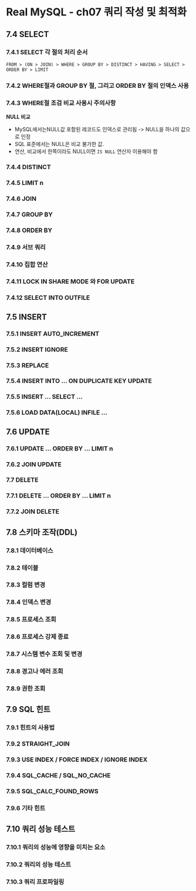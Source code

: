 # Real MySQL - ch07 쿼리 작성 및 최적화

## 7.4 SELECT

### 7.4.1 SELECT 각 절의 처리 순서
```
FROM > (ON > JOIN) > WHERE > GROUP BY > DISTINCT > HAVING > SELECT > ORDER BY > LIMIT
```

### 7.4.2 WHERE절과 GROUP BY 절, 그리고 ORDER BY 절의 인덱스 사용

### 7.4.3 WHERE절 조검 비교 사용시 주의사항
**NULL 비교**
- MySQL에서는NULL값 포함된 레코드도 인덱스로 관리됨 -> NULL을 하나의 값으로 인정
- SQL 표준에서는 NULL은 비교 불가한 값.
- 연산, 비교에서 한쪽이라도 NULL이면 `IS NULL` 연산자 이용해야 함

### 7.4.4 DISTINCT

### 7.4.5 LIMIT n

### 7.4.6 JOIN

### 7.4.7 GROUP BY

### 7.4.8 ORDER BY

### 7.4.9 서브 쿼리

### 7.4.10 집합 연산

### 7.4.11 LOCK IN SHARE MODE 와 FOR UPDATE

### 7.4.12 SELECT INTO OUTFILE


## 7.5 INSERT
### 7.5.1 INSERT AUTO_INCREMENT

### 7.5.2 INSERT IGNORE

### 7.5.3 REPLACE

### 7.5.4 INSERT INTO ... ON DUPLICATE KEY UPDATE

### 7.5.5 INSERT ... SELECT ...

### 7.5.6 LOAD DATA(LOCAL) INFILE ...


## 7.6 UPDATE
### 7.6.1 UPDATE ... ORDER BY ... LIMIT n

### 7.6.2 JOIN UPDATE


### 7.7 DELETE
### 7.7.1 DELETE ... ORDER BY ... LIMIT n

### 7.7.2 JOIN DELETE


## 7.8 스키마 조작(DDL)
### 7.8.1 데이터베이스

### 7.8.2 테이블

### 7.8.3 컬럼 변경

### 7.8.4 인덱스 변경

### 7.8.5 프로세스 조회

### 7.8.6 프로세스 강제 종료

### 7.8.7 시스템 변수 조회 및 변경

### 7.8.8 경고나 에러 조회

### 7.8.9 권한 조회


## 7.9 SQL 힌트
### 7.9.1 힌트의 사용법

### 7.9.2 STRAIGHT_JOIN

### 7.9.3 USE INDEX / FORCE INDEX / IGNORE INDEX

### 7.9.4 SQL_CACHE / SQL_NO_CACHE

### 7.9.5 SQL_CALC_FOUND_ROWS

### 7.9.6 기타 힌트


## 7.10 쿼리 성능 테스트
### 7.10.1 쿼리의 성능에 영향을 미치는 요소

### 7.10.2 쿼리의 성능 테스트

### 7.10.3 쿼리 프로파일링

